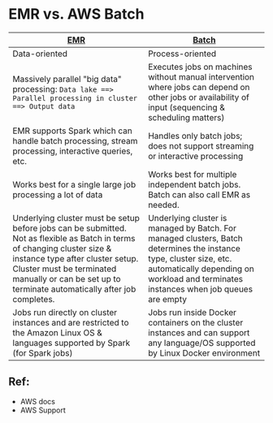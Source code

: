 # EMR vs. AWS Batch

| [EMR](https://aws.amazon.com/emr/) | [Batch](https://aws.amazon.com/batch/) |
|---|---|
| Data-oriented | Process-oriented |
| Massively parallel "big data" processing: `Data lake ==> Parallel processing in cluster ==> Output data` | Executes jobs on machines without manual intervention where jobs can depend on other jobs or availability of input (sequencing & scheduling matters) |
| EMR supports Spark which can handle batch processing, stream processing, interactive queries, etc. | Handles only batch jobs; does not support streaming or interactive processing |
| Works best for a single large job processing a lot of data | Works best for multiple independent batch jobs. Batch can also call EMR as needed. |
| Underlying cluster must be setup before jobs can be submitted. Not as flexible as Batch in terms of changing cluster size & instance type after cluster setup. Cluster must be terminated manually or can be set up to terminate automatically after job completes. | Underlying cluster is managed by Batch. For managed clusters, Batch determines the instance type, cluster size, etc. automatically depending on workload and terminates instances when job queues are empty |
| Jobs run directly on cluster instances and are restricted to the Amazon Linux OS & languages supported by Spark (for Spark jobs) | Jobs run inside Docker containers on the cluster instances and can support any language/OS supported by Linux Docker environment |

## Ref: 
* AWS docs
* AWS Support
